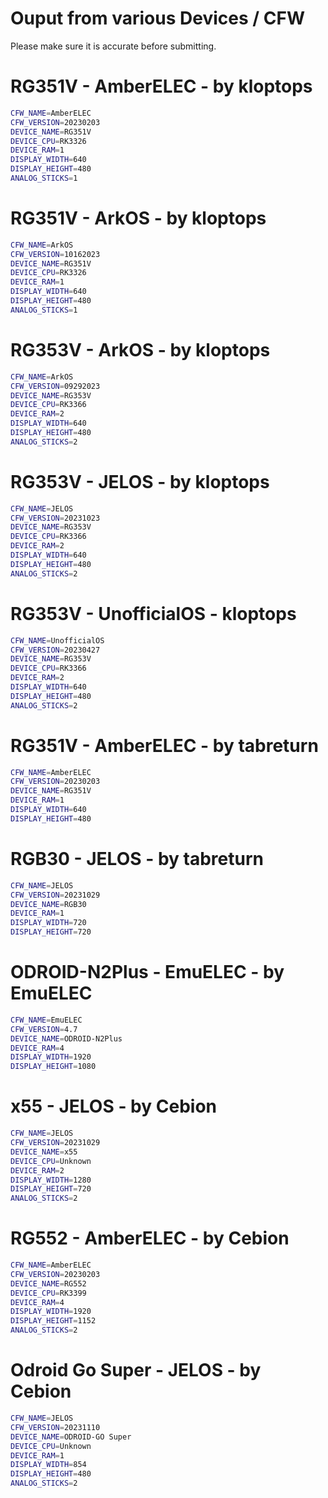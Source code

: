 # Ouput from various Devices / CFW

Please make sure it is accurate before submitting.

# RG351V - AmberELEC - by kloptops
```bash
CFW_NAME=AmberELEC
CFW_VERSION=20230203
DEVICE_NAME=RG351V
DEVICE_CPU=RK3326
DEVICE_RAM=1
DISPLAY_WIDTH=640
DISPLAY_HEIGHT=480
ANALOG_STICKS=1
```

# RG351V - ArkOS - by kloptops
```bash
CFW_NAME=ArkOS
CFW_VERSION=10162023
DEVICE_NAME=RG351V
DEVICE_CPU=RK3326
DEVICE_RAM=1
DISPLAY_WIDTH=640
DISPLAY_HEIGHT=480
ANALOG_STICKS=1
```

# RG353V - ArkOS - by kloptops
```bash
CFW_NAME=ArkOS
CFW_VERSION=09292023
DEVICE_NAME=RG353V
DEVICE_CPU=RK3366
DEVICE_RAM=2
DISPLAY_WIDTH=640
DISPLAY_HEIGHT=480
ANALOG_STICKS=2
```

# RG353V - JELOS - by kloptops
```bash
CFW_NAME=JELOS
CFW_VERSION=20231023
DEVICE_NAME=RG353V
DEVICE_CPU=RK3366
DEVICE_RAM=2
DISPLAY_WIDTH=640
DISPLAY_HEIGHT=480
ANALOG_STICKS=2
```

# RG353V - UnofficialOS - kloptops
```bash
CFW_NAME=UnofficialOS
CFW_VERSION=20230427
DEVICE_NAME=RG353V
DEVICE_CPU=RK3366
DEVICE_RAM=2
DISPLAY_WIDTH=640
DISPLAY_HEIGHT=480
ANALOG_STICKS=2
```

# RG351V - AmberELEC - by tabreturn
```bash
CFW_NAME=AmberELEC
CFW_VERSION=20230203
DEVICE_NAME=RG351V
DEVICE_RAM=1
DISPLAY_WIDTH=640
DISPLAY_HEIGHT=480 
```

# RGB30 - JELOS - by tabreturn
```bash
CFW_NAME=JELOS
CFW_VERSION=20231029
DEVICE_NAME=RGB30
DEVICE_RAM=1
DISPLAY_WIDTH=720
DISPLAY_HEIGHT=720
```

# ODROID-N2Plus - EmuELEC - by EmuELEC
```bash
CFW_NAME=EmuELEC
CFW_VERSION=4.7
DEVICE_NAME=ODROID-N2Plus
DEVICE_RAM=4
DISPLAY_WIDTH=1920
DISPLAY_HEIGHT=1080
```

# x55 - JELOS - by Cebion
```bash
CFW_NAME=JELOS
CFW_VERSION=20231029
DEVICE_NAME=x55
DEVICE_CPU=Unknown
DEVICE_RAM=2
DISPLAY_WIDTH=1280
DISPLAY_HEIGHT=720
ANALOG_STICKS=2
```

# RG552 - AmberELEC - by Cebion
```bash
CFW_NAME=AmberELEC
CFW_VERSION=20230203
DEVICE_NAME=RG552
DEVICE_CPU=RK3399
DEVICE_RAM=4
DISPLAY_WIDTH=1920
DISPLAY_HEIGHT=1152
ANALOG_STICKS=2
```

# Odroid Go Super - JELOS - by Cebion
```bash
CFW_NAME=JELOS
CFW_VERSION=20231110
DEVICE_NAME=ODROID-GO Super
DEVICE_CPU=Unknown
DEVICE_RAM=1
DISPLAY_WIDTH=854
DISPLAY_HEIGHT=480
ANALOG_STICKS=2
```
